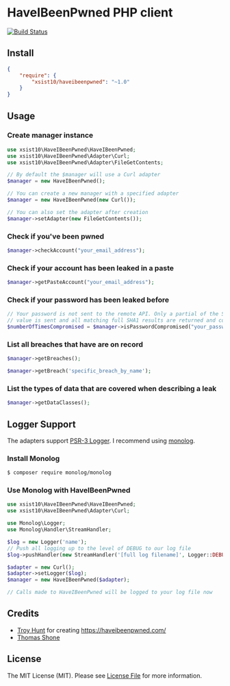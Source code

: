 # HaveIBeenPwned PHP client

[![Build Status](https://travis-ci.org/xsist10/HaveIBeenPwned.svg?branch=master)](hhttps://travis-ci.org/xsist10/HaveIBeenPwned)

## Install

``` json
{
    "require": {
        "xsist10/haveibeenpwned": "~1.0"
    }
}
```

## Usage

### Create manager instance
``` php
use xsist10\HaveIBeenPwned\HaveIBeenPwned;
use xsist10\HaveIBeenPwned\Adapter\Curl;
use xsist10\HaveIBeenPwned\Adapter\FileGetContents;

// By default the $manager will use a Curl adapter
$manager = new HaveIBeenPwned();

// You can create a new manager with a specified adapter
$manager = new HaveIBeenPwned(new Curl());

// You can also set the adapter after creation
$manager->setAdapter(new FileGetContents());

```

### Check if you've been pwned
``` php
$manager->checkAccount("your_email_address");
```

### Check if your account has been leaked in a paste
``` php
$manager->getPasteAccount("your_email_address");
```

### Check if your password has been leaked before
``` php
// Your password is not sent to the remote API. Only a partial of the SHA1
// value is sent and all matching full SHA1 results are returned and compared.
$numberOfTimesCompromised = $manager->isPasswordCompromised("your_password");
```

### List all breaches that have are on record
``` php
$manager->getBreaches();

$manager->getBreach('specific_breach_by_name');
```

### List the types of data that are covered when describing a leak
``` php
$manager->getDataClasses();
```

## Logger Support

The adapters support [PSR-3 Logger](http://www.php-fig.org/psr/psr-3/). I recommend using [monolog](https://github.com/Seldaek/monolog).

### Install Monolog
```bash
$ composer require monolog/monolog
```

### Use Monolog with HaveIBeenPwned
```php
use xsist10\HaveIBeenPwned\HaveIBeenPwned;
use xsist10\HaveIBeenPwned\Adapter\Curl;

use Monolog\Logger;
use Monolog\Handler\StreamHandler;

$log = new Logger('name');
// Push all logging up to the level of DEBUG to our log file
$log->pushHandler(new StreamHandler('[full log filename]', Logger::DEBUG));

$adapter = new Curl();
$adapter->setLogger($log);
$manager = new HaveIBeenPwned($adapter);

// Calls made to HaveIBeenPwned will be logged to your log file now
```

## Credits

- [Troy Hunt](https://github.com/troyhunt) for creating https://haveibeenpwned.com/
- [Thomas Shone](https://github.com/xsist10)


## License

The MIT License (MIT). Please see [License File](https://github.com/xsist10/HaveIBeenPwned/blob/master/LICENSE) for more information.
